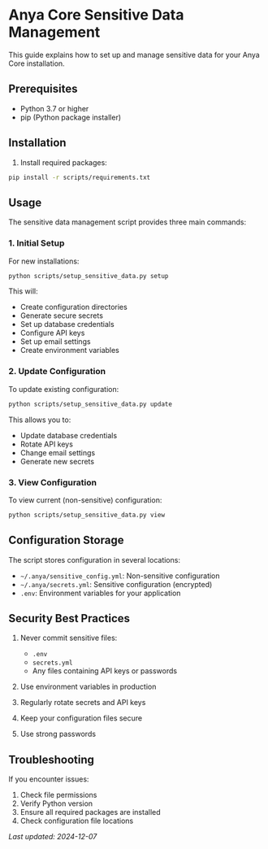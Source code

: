 # Anya Core Sensitive Data Management

This guide explains how to set up and manage sensitive data for your Anya Core installation.

## Prerequisites

- Python 3.7 or higher
- pip (Python package installer)

## Installation

1. Install required packages:
```bash
pip install -r scripts/requirements.txt
```

## Usage

The sensitive data management script provides three main commands:

### 1. Initial Setup

For new installations:
```bash
python scripts/setup_sensitive_data.py setup
```

This will:
- Create configuration directories
- Generate secure secrets
- Set up database credentials
- Configure API keys
- Set up email settings
- Create environment variables

### 2. Update Configuration

To update existing configuration:
```bash
python scripts/setup_sensitive_data.py update
```

This allows you to:
- Update database credentials
- Rotate API keys
- Change email settings
- Generate new secrets

### 3. View Configuration

To view current (non-sensitive) configuration:
```bash
python scripts/setup_sensitive_data.py view
```

## Configuration Storage

The script stores configuration in several locations:

- `~/.anya/sensitive_config.yml`: Non-sensitive configuration
- `~/.anya/secrets.yml`: Sensitive configuration (encrypted)
- `.env`: Environment variables for your application

## Security Best Practices

1. Never commit sensitive files:
   - `.env`
   - `secrets.yml`
   - Any files containing API keys or passwords

2. Use environment variables in production
3. Regularly rotate secrets and API keys
4. Keep your configuration files secure
5. Use strong passwords

## Troubleshooting

If you encounter issues:

1. Check file permissions
2. Verify Python version
3. Ensure all required packages are installed
4. Check configuration file locations

*Last updated: 2024-12-07*
